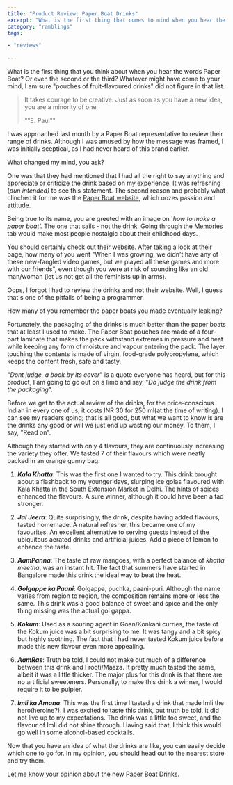 ```yaml
---
title: "Product Review: Paper Boat Drinks"
excerpt: "What is the first thing that comes to mind when you hear the words Paper Boat? A product review of the new pouches of flavoured drinks by Hector Beverages"
category: "ramblings"
tags:

- "reviews"

---
```


What is the first thing that you think about when you hear the words Paper Boat? Or even the second or the third? Whatever might have come to your mind, I am sure "pouches of fruit-flavoured drinks" did not figure in that list.

> It takes courage to be creative. Just as soon as you have a new idea, you are a minority of one
>
> ""E. Paul""

I was approached last month by a Paper Boat representative to review their range of drinks. Although I was amused by how the message was framed, I was initially sceptical, as I had never heard of this brand earlier.

What changed my mind, you ask?

One was that they had mentioned that I had all the right to say anything and appreciate or criticize the drink based on my experience. It was refreshing (_pun intended)_ to see this statement. The second reason and probably what clinched it for me was the [Paper Boat website](http://paperboatdrinks.com), which oozes passion and attitude.

Being true to its name, you are greeted with an image on '_how to make a paper boat'._ The one that sails - not the drink. Going through the [Memories](http://paperboatdrinks.com/p/antakshari) tab would make most people nostalgic about their childhood days.

You should certainly check out their website. After taking a look at their page, how many of you went "When I was growing, we didn't have any of these new-fangled video games, but we played all these games and more with our friends", even though you were at risk of sounding like an old man/woman (let us not get all the feminists up in arms).

Oops, I forgot I had to review the drinks and not their website. Well, I guess that's one of the pitfalls of being a programmer.

How many of you remember the paper boats you made eventually leaking?

Fortunately, the packaging of the drinks is much better than the paper boats that at least I used to make. The Paper Boat pouches are made of a four-part laminate that makes the pack withstand extremes in pressure and heat while keeping any form of moisture and vapour entering the pack. The layer touching the contents is made of virgin, food-grade polypropylene, which keeps the content fresh, safe and tasty.

"_Dont judge, a book by its cover_" is a quote everyone has heard, but for this product, I am going to go out on a limb and say, "_Do judge the drink from the packaging_".

Before we get to the actual review of the drinks, for the price-conscious Indian in every one of us, it costs INR 30 for 250 ml(at the time of writing). I can see my readers going; that is all good, but what we want to know is are the drinks any good or will we just end up wasting our money. To them, I say, "Read on".

Although they started with only 4 flavours, they are continuously increasing the variety they offer. We tasted 7 of their flavours which were neatly packed in an orange gunny bag.

1. **_Kala Khatta_**: This was the first one I wanted to try. This drink brought about a flashback to my younger days, slurping ice golas flavoured with Kala Khatta in the South Extension Market in Delhi. The hints of spices enhanced the flavours. A sure winner, although it could have been a tad stronger.

2. **_Jal Jeera_**: Quite surprisingly, the drink, despite having added flavours, tasted homemade. A natural refresher, this became one of my favourites. An excellent alternative to serving guests instead of the ubiquitous aerated drinks and artificial juices. Add a piece of lemon to enhance the taste.

3. **_AamPanna_**: The taste of raw mangoes, with a perfect balance of _khatta meetha_, was an instant hit. The fact that summers have started in Bangalore made this drink the ideal way to beat the heat.

4. **_Golgappe ka Paani_**: Golgappa, puchka, paani-puri. Although the name varies from region to region, the composition remains more or less the same. This drink was a good balance of sweet and spice and the only thing missing was the actual gol gappa.

5. **_Kokum_**: Used as a souring agent in Goan/Konkani curries, the taste of the Kokum juice was a bit surprising to me. It was tangy and a bit spicy but highly soothing. The fact that I had never tasted Kokum juice before made this new flavour even more appealing.

6. **_AamRas_**: Truth be told, I could not make out much of a difference between this drink and Frooti/Maaza. It pretty much tasted the same, albeit it was a little thicker. The major plus for this drink is that there are no artificial sweeteners. Personally, to make this drink a winner, I would require it to be pulpier.

7. **_Imli ka Amana_**: This was the first time I tasted a drink that made Imli the hero(heroine?). I was excited to taste this drink, but truth be told, it did not live up to my expectations. The drink was a little too sweet, and the flavour of Imli did not shine through. Having said that, I think this would go well in some alcohol-based cocktails.

Now that you have an idea of what the drinks are like, you can easily decide which one to go for. In my opinion, you should head out to the nearest store and try them.

Let me know your opinion about the new Paper Boat Drinks.
